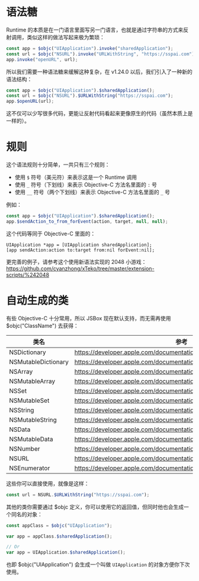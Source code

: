 # 语法糖

Runtime 的本质是在一门语言里面写另一门语言，也就是通过字符串的方式来反射调用，类似这样的做法写起来极为繁琐：

```js
const app = $objc("UIApplication").invoke("sharedApplication");
const url = $objc("NSURL").invoke("URLWithString", "https://sspai.com");
app.invoke("openURL", url);
```

所以我们需要一种语法糖来缓解这种复杂，在 v1.24.0 以后，我们引入了一种新的语法结构：

```js
const app = $objc("UIApplication").$sharedApplication();
const url = $objc("NSURL").$URLWithString("https://sspai.com");
app.$openURL(url);
```

这不仅可以少写很多代码，更能让反射代码看起来更像原生的代码（虽然本质上是一样的）。

# 规则

这个语法规则十分简单，一共只有三个规则：

- 使用 `$` 符号（美元符）来表示这是一个 Runtime 调用
- 使用 `_` 符号（下划线）来表示 Objective-C 方法名里面的 `:` 号
- 使用 `__` 符号（两个下划线）来表示 Objective-C 方法名里面的 `_` 号

例如：

```js
const app = $objc("UIApplication").$sharedApplication();
app.$sendAction_to_from_forEvent(action, target, null, null);
```

这个代码等同于 Objective-C 里面的：

```objc
UIApplication *app = [UIApplication sharedApplication];
[app sendAction:action to:target from:nil forEvent:nil];
```

更完善的例子，请参考这个使用新语法实现的 2048 小游戏：https://github.com/cyanzhong/xTeko/tree/master/extension-scripts/%242048

# 自动生成的类

有些 Objective-C 十分常用，所以 JSBox 现在默认支持，而无需再使用 $objc("ClassName") 去获得：

类名 | 参考
---|---
NSDictionary | https://developer.apple.com/documentation/foundation/nsdictionary
NSMutableDictionary | https://developer.apple.com/documentation/foundation/nsmutabledictionary
NSArray | https://developer.apple.com/documentation/foundation/nsarray
NSMutableArray | https://developer.apple.com/documentation/foundation/nsmutablearray
NSSet | https://developer.apple.com/documentation/foundation/nsset
NSMutableSet | https://developer.apple.com/documentation/foundation/nsmutableset
NSString | https://developer.apple.com/documentation/foundation/nsstring
NSMutableString | https://developer.apple.com/documentation/foundation/nsmutablestring
NSData | https://developer.apple.com/documentation/foundation/nsdata
NSMutableData | https://developer.apple.com/documentation/foundation/nsmutabledata
NSNumber | https://developer.apple.com/documentation/foundation/nsnumber
NSURL | https://developer.apple.com/documentation/foundation/nsurl
NSEnumerator | https://developer.apple.com/documentation/foundation/nsenumerator

这些你可以直接使用，就像是这样：

```js
const url = NSURL.$URLWithString("https://sspai.com");
```

其他的类你需要通过 $objc 定义，你可以使用它的返回值，但同时他也会生成一个同名的对象：

```js
const appClass = $objc("UIApplication");

var app = appClass.$sharedApplication();

// Or
var app = UIApplication.$sharedApplication();
```

也即 $objc("UIApplication") 会生成一个叫做 `UIApplication` 的对象方便你下次使用。